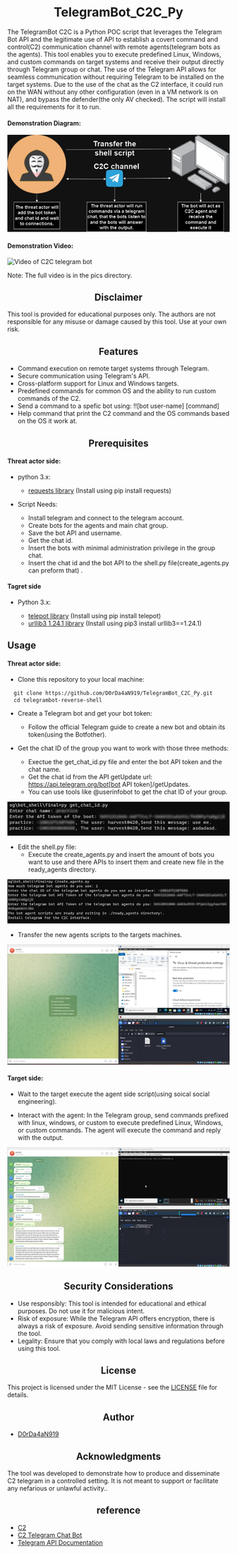 <h1 align="center">TelegramBot_C2C_Py</h1>
The TelegramBot C2C is a Python POC script that leverages the Telegram Bot API and the legitimate use of API to establish a covert command and control(C2) communication channel with remote agents(telegram bots as the agents). This tool enables you to execute predefined Linux, Windows, and custom commands on target systems and receive their output directly through Telegram group or chat. The use of the Telegram API allows for seamless communication without requiring Telegram to be installed on the target systems. Due to the use of the chat as the C2 interface, it could run on the WAN without any other configuration (even in a VM network is on NAT), and bypass the defender(the only AV checked). The script will install all the requirements for it to run.


<h4>Demonstration Diagram:</h4>

![Digram of C2C telegram bot](pics/c2c_digram.jpg)

<h4>Demonstration Video:</h4>

![Video of C2C telegram bot](pics/the_final_video_compress720_final.gif)

Note: The full video is in the pics directory.

<h2 align="center">Disclaimer</h2>
This tool is provided for educational purposes only. The authors are not responsible for any misuse or damage caused by this tool. Use at your own risk.

<h2 align="center">Features</h2>

- Command execution on remote target systems through Telegram.
- Secure communication using Telegram's API.
- Cross-platform support for Linux and Windows targets.
- Predefined commands for common OS and the ability to run custom commands of the C2.
- Send a command to a spefic bot using: !![bot user-name] [command]
- Help command that print the C2 command and the OS commands based on the OS it work at.

<h2 align="center">Prerequisites</h2>

<h4>Threat actor side:</h4>

- python 3.x:
  - [requests library](https://requests.readthedocs.io/en/latest/) (Install using pip install requests)
 
- Script Needs:
  - Install telegram and connect to the telegram account.
  - Create bots for the agents and main chat group.
  - Save the bot API and username.
  - Get the chat id.
  - Insert the bots with minimal administration privilege in the group chat.
  - Insert the chat id and the bot API to the shell.py file(create_agents.py can preform that) .

<h4>Tagret side</h4>

- Python 3.x:

  - [telepot library](https://telepot.readthedocs.io/en/latest/#send-a-message) (Install using pip install telepot)
  - [urllib3 1.24.1 library](https://urllib3.readthedocs.io/en/stable/) (Install using pip3 install urllib3==1.24.1)

<h2>Usage</h2>

<h4>Threat actor side:</h4>

- Clone this repository to your local machine:

```
  git clone https://github.com/D0rDa4aN919/TelegramBot_C2C_Py.git
  cd telegrambot-reverse-shell
```

- Create a Telegram bot and get your bot token:
  - Follow the official Telegram guide to create a new bot and obtain its token(using the Botfother).
  
- Get the chat ID of the group you want to work with those three methods:
  - Exectue the get_chat_id.py file and enter the bot API token and the chat name.
  - Get the chat id from the API getUpdate url: https://api.telegram.org/bot[bot API token]/getUpdates.
  - You can use tools like @userinfobot to get the chat ID of your group.

![Show the use of get_chat_id.py](pics/get_chat_id_b.png)
    
- Edit the shell.py file:
  - Execute the create_agents.py and insert the amount of bots you want to use and there APIs to insert them and create new file in the ready_agents directory.

![Show the use of create_agents.py](pics/create_agents.png)

- Transfer the new agents scripts to the targets machines.

![Transfer the scripts](pics/transfer_the_bots.jpg)

<h4>Target side:</h4>

- Wait to the target execute the agent side script(using soical social engineering).

- Interact with the agent:
In the Telegram group, send commands prefixed with linux, windows, or custom to execute predefined Linux, Windows, or custom commands. The agent will execute the command and reply with the output.

![Show the C2C interfaec](pics/C2C.jpg)

<h2 align="center">Security Considerations</h2>

- Use responsibly: This tool is intended for educational and ethical purposes. Do not use it for malicious intent.
- Risk of exposure: While the Telegram API offers encryption, there is always a risk of exposure. Avoid sending sensitive information through the tool.
- Legality: Ensure that you comply with local laws and regulations before using this tool.

<h2 align="center">License</h2>

This project is licensed under the MIT License - see the [LICENSE](LICENSE) file for details.

<h2 align="center">Author</h2>

- [D0rDa4aN919](https://github.com/D0rDa4aN919)

<h2 align="center">Acknowledgments</h2>
The tool was developed to demonstrate how to produce and disseminate C2 telegram in a controlled setting. It is not meant to support or facilitate any nefarious or unlawful activity..

<h2 align="center">reference</h2>

- [C2](https://medium.com/@dordaha491n/understanding-command-and-control-c2c-57cdc78a5216)
- [C2 Telegram Chat Bot](https://medium.com/@dordaha491n/covert-communication-via-telegram-chat-a-c2c-bot-interface-924effbc659e)
- [Telegram API Documentation](https://core.telegram.org/)

